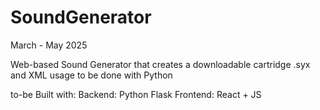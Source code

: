 # SoundGenerator
March - May 2025

Web-based Sound Generator that creates a downloadable cartridge
.syx and XML usage to be done with Python

to-be Built with:
Backend: Python Flask
Frontend: React + JS

